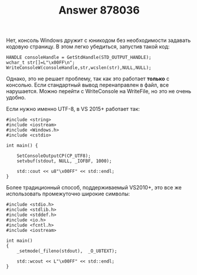 ﻿---
title: "Answer 878036"
se.owner.user_id: 240512
se.owner.display_name: "MSDN.WhiteKnight"
se.owner.link: "https://ru.stackoverflow.com/users/240512/msdn-whiteknight"
se.answer_id: 878036
se.question_id: 877997
se.post_type: answer
se.score: 1
se.is_accepted: True
---
<p>Нет, консоль Windows дружит с юникодом без необходимости задавать кодовую страницу. В этом легко убедиться, запустив такой код:</p>

<pre><code>HANDLE consoleHandle = GetStdHandle(STD_OUTPUT_HANDLE);
wchar_t str[]=L"\x00FF\n";
WriteConsoleW(consoleHandle,str,wcslen(str),NULL,NULL);
</code></pre>

<p>Однако, это не решает проблему, так как это работает <strong>только</strong> с консолью. Если стандартный вывод перенаправлен в файл, все нарушается. Можно перейти с WriteConsole на WriteFile, но это не очень удобно. </p>

<p>Если нужно именно UTF-8, в VS 2015+ работает так: </p>

<pre><code>#include &lt;string&gt;
#include &lt;iostream&gt;
#include &lt;Windows.h&gt;
#include &lt;cstdio&gt;

int main() {

    SetConsoleOutputCP(CP_UTF8);    
    setvbuf(stdout, NULL, _IOFBF, 1000);

    std::cout &lt;&lt; u8"\x00FF" &lt;&lt; std::endl;
}
</code></pre>

<p>Более традиционный способ, поддерживаемый VS2010+,  это все же использовать промежуточно широкие символы:</p>

<pre><code>#include &lt;stdio.h&gt;
#include &lt;stdlib.h&gt;
#include &lt;stddef.h&gt;
#include &lt;io.h&gt;
#include &lt;fcntl.h&gt;
#include &lt;iostream&gt;

int main()
{    
    _setmode(_fileno(stdout),  _O_U8TEXT);

    std::wcout &lt;&lt; L"\x00FF" &lt;&lt; std::endl;    
}
</code></pre>
